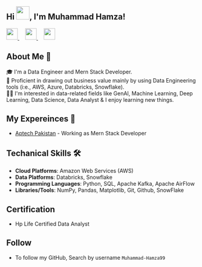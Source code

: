 ## Hi <img src="https://github.com/TheDudeThatCode/TheDudeThatCode/blob/master/Assets/Hi.gif" width="35px"/>, I'm Muhammad Hamza!

<!--
**Muhammad-Hamza99/Muhammad-Hamza99** is a ✨ _special_ ✨ repository because its `README.md` (this file) appears on your GitHub profile.

Here are some ideas to get you started:

- 🔭 I’m currently working on ...
- 🌱 I’m currently learning ...
- 👯 I’m looking to collaborate on ...
- 🤔 I’m looking for help with ...
- 💬 Ask me about ...
- 📫 How to reach me: ...
- 😄 Pronouns: ...
- ⚡ Fun fact: ...
-->

<a href="https://www.facebook.com/profile.php?id=100009434039543">
  <img src="https://cdn-icons-png.flaticon.com/512/733/733547.png" width="30" />
</a>
&nbsp;&nbsp;&nbsp;
<a href="mailto:m.hamzasiddiqui22@gmail.com">
  <img src="https://cdn-icons-png.flaticon.com/512/732/732200.png" width="30" />
</a>
&nbsp;&nbsp;&nbsp;
<a href="https://www.linkedin.com/in/muhammad-hamza-386a36306/">
  <img src="https://cdn-icons-png.flaticon.com/512/174/174857.png" width="30" />
</a>

## About Me 🚀

🎓 I'm a Data Engineer and Mern Stack Developer. <br/>
🔨 Proficient in drawing out business value mainly by using Data Engineering tools (i:e., AWS, Azure, Databricks, Snowflake). <br/>
👨‍💻 I'm interested in data-related fields like GenAI, Machine Learning, Deep Learning, Data Science, Data Analyst & I enjoy learning new things. <br/>

## My Expereinces 🙌

- [Aptech Pakistan](https://www.linkedin.com/company/aptech-garden-pakistan/) - Working as Mern Stack Developer

## Techanical Skills 🛠️
- **Cloud Platforms**: Amazon Web Services (AWS)
- **Data Platforms**: Databricks, Snowflake
- **Programming Languages**: Python, SQL, Apache Kafka, Apache AirFlow
- **Libraries/Tools**: NumPy, Pandas, Matplotlib, Git, Github, SnowFlake

## Certification
- Hp Life Certified Data Analyst

## Follow
- To follow my GitHub, Search by username `Muhammad-Hamza99`
 
  
